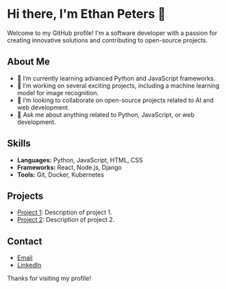 # Hi there, I'm Ethan Peters 👋

Welcome to my GitHub profile! I'm a software developer with a passion for creating innovative solutions and contributing to open-source projects.

## About Me

- 🌱 I’m currently learning advanced Python and JavaScript frameworks.
- 🔭 I’m working on several exciting projects, including a machine learning model for image recognition.
- 👯 I’m looking to collaborate on open-source projects related to AI and web development.
- 💬 Ask me about anything related to Python, JavaScript, or web development.

## Skills

- **Languages:** Python, JavaScript, HTML, CSS
- **Frameworks:** React, Node.js, Django
- **Tools:** Git, Docker, Kubernetes

## Projects

- [Project 1](https://github.com/EthanPeters96/project1): Description of project 1.
- [Project 2](https://github.com/EthanPeters96/project2): Description of project 2.

## Contact

- [Email](mailto:ethanpeters96@example.com)
- [LinkedIn](https://www.linkedin.com/in/ethanpeters96)

Thanks for visiting my profile!
